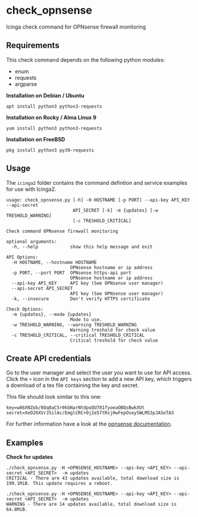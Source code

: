 # check_opnsense
Icinga check command for OPNsense firewall monitoring

## Requirements

This check command depends on the following python modules:
 * enum
 * requests
 * argparse

**Installation on Debian / Ubuntu**
```
apt install python3 python3-requests
```

**Installation on Rocky / Alma Linux 9**
```
yum install python3 python3-requests
```

**Installation on FreeBSD**
```
pkg install python3 py39-requests
```

## Usage

The ``icinga2`` folder contains the command defintion and service examples for use with Icinga2.

```shell
usage: check_opnsense.py [-h] -H HOSTNAME [-p PORT] --api-key API_KEY --api-secret
                         API_SECRET [-k] -m {updates} [-w TRESHOLD_WARNING]
                         [-c TRESHOLD_CRITICAL]

Check command OPNsense firewall monitoring

optional arguments:
  -h, --help            show this help message and exit

API Options:
  -H HOSTNAME, --hostname HOSTNAME
                        OPNsense hostname or ip address
  -p PORT, --port PORT  OPNsense https-api port
                        OPNsense hostname or ip address
  --api-key API_KEY     API key (See OPNsense user manager)
  --api-secret API_SECRET
                        API key (See OPNsense user manager)
  -k, --insecure        Don't verify HTTPS certificate

Check Options:
  -m {updates}, --mode {updates}
                        Mode to use.
  -w TRESHOLD_WARNING, --warning TRESHOLD_WARNING
                        Warning treshold for check value
  -c TRESHOLD_CRITICAL, --critical TRESHOLD_CRITICAL
                        Critical treshold for check value

```

## Create API credentials

Go to the user manager and select the user you want to use for API access. Click the ``+`` icon in the ``API keys`` section to add a new API key, which triggers a download of a tex file containing the key and secret.

This file should look similar to this one:

```
key=w86XNZob/8Oq8aC5r0kbNarNtdpoQU781fyoeaOBQsBwkXUt
secret=XeD26XVrJ5ilAc/EmglCRC+0j2e57tRsjHwFepOseySWLM53pJASeTA3
```

For further information have a look at the [opnsense documentation](https://docs.opnsense.org/development/how-tos/api.html).

## Examples

**Check for updates**
```shell
./check_opnsense.py -H <OPNSENSE_HOSTNAME> --api-key <API_KEY> --api-secret <API_SECRET>  -m updates
CRITICAL - There are 43 updates available, total download size is 199.1MiB. This update requires a reboot.

./check_opnsense.py -H <OPNSENSE_HOSTNAME> --api-key <API_KEY> --api-secret <API_SECRET>  -m updates
WARNING - There are 14 updates available, total download size is 64.8MiB.
```
